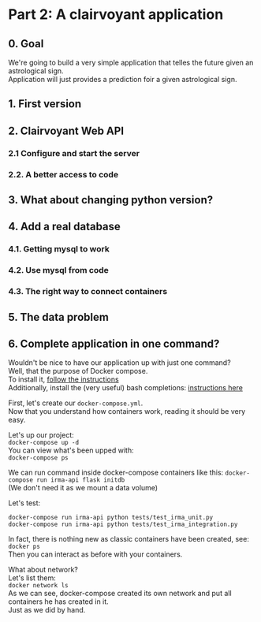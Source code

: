 # Part 2: A clairvoyant application

## 0. Goal
We're going to build a very simple application that telles the future given an astrological sign.  
Application will just provides a prediction foir a given astrological sign.

## 1. First version

## 2. Clairvoyant Web API
### 2.1 Configure and start the server
### 2.2. A better access to code  

## 3. What about changing python version?

## 4. Add a real database
### 4.1. Getting mysql to work
### 4.2. Use mysql from code
### 4.3. The right way to connect containers  

## 5. The data problem

## 6. Complete application in one command?
Wouldn't be nice to have our application up with just one command?  
Well, that the purpose of Docker compose.  
To install it, [follow the instructions](https://docs.docker.com/compose/install/)  
Additionally, install the (very useful) bash completions: [instructions here](https://docs.docker.com/compose/completion/)  

First, let's create our `docker-compose.yml`.  
Now that you understand how containers work, reading it should be very easy.  

Let's up our project:  
`docker-compose up -d`  
You can view what's been upped with:  
`docker-compose ps`  
  

We can run command inside docker-compose containers like this:
`docker-compose run irma-api flask initdb`  
(We don't need it as we mount a data volume)  

Let's test:  
```
docker-compose run irma-api python tests/test_irma_unit.py
docker-compose run irma-api python tests/test_irma_integration.py
```

In fact, there is nothing new as classic containers have been created, see:  
`docker ps`  
Then you can interact as before with your containers.  
  
What about network?  
Let's list them:  
`docker network ls`  
As we can see, docker-compose created its own network and put all containers he has created in it.  
Just as we did by hand.  

